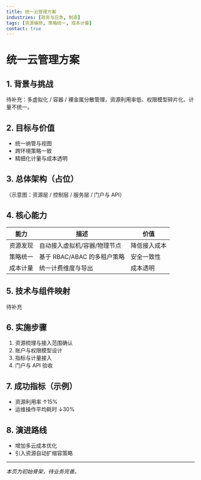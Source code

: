 ```yaml
---
title: 统一云管理方案
industries: [政务与应急, 制造]
tags: [资源编排, 策略统一, 成本计量]
contact: true
---
```

# 统一云管理方案

<div class="page-updated"><Updated /></div>

## 1. 背景与挑战
待补充：多虚拟化 / 容器 / 裸金属分散管理，资源利用率低、权限模型碎片化、计量不统一。

## 2. 目标与价值
- 统一纳管与视图
- 跨环境策略一致
- 精细化计量与成本透明

## 3. 总体架构（占位）
（示意图：资源层 / 控制层 / 服务层 / 门户与 API）

## 4. 核心能力
| 能力 | 描述 | 价值 |
| ---- | ---- | ---- |
| 资源发现 | 自动接入虚拟机/容器/物理节点 | 降低接入成本 |
| 策略统一 | 基于 RBAC/ABAC 的多租户策略 | 安全一致性 |
| 成本计量 | 统一计费维度与导出 | 成本透明 |

## 5. 技术与组件映射
待补充

## 6. 实施步骤
1. 资源梳理与接入范围确认
2. 账户与权限模型设计
3. 指标与计量接入
4. 门户与 API 验收

## 7. 成功指标（示例）
- 资源利用率 ↑15%
- 运维操作平均耗时 ↓30%

## 8. 演进路线
- 增加多云成本优化
- 引入资源自动扩缩容策略

---
_本页为初始骨架，待业务完善。_
